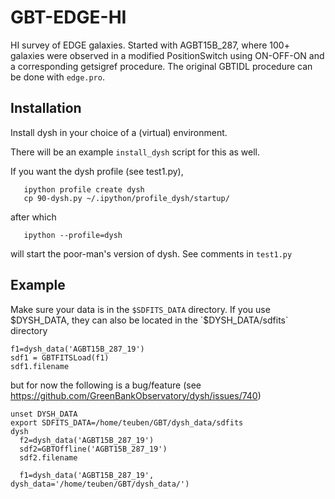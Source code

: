 # GBT-EDGE-HI

HI survey of EDGE galaxies.   Started with AGBT15B_287, where 100+ galaxies were
observed in a modified PositionSwitch using ON-OFF-ON and a corresponding getsigref
procedure. The original GBTIDL procedure can be done with `edge.pro`.

## Installation

Install dysh in your choice of a (virtual) environment.

There will be an example `install_dysh` script for this as well.

If you want the dysh profile (see test1.py),

```
   ipython profile create dysh
   cp 90-dysh.py ~/.ipython/profile_dysh/startup/
```

after which

```
   ipython --profile=dysh
```

will start the poor-man's version of dysh. See comments in `test1.py` 


## Example

Make sure your data is in the `$SDFITS_DATA` directory.
If you use $DYSH_DATA, they
can also be located in the `$DYSH_DATA/sdfits` directory



```
f1=dysh_data('AGBT15B_287_19')
sdf1 = GBTFITSLoad(f1)
sdf1.filename
```

but for now the following
is a bug/feature (see https://github.com/GreenBankObservatory/dysh/issues/740)

```
unset DYSH_DATA
export SDFITS_DATA=/home/teuben/GBT/dysh_data/sdfits
dysh
  f2=dysh_data('AGBT15B_287_19')
  sdf2=GBTOffline('AGBT15B_287_19')
  sdf2.filename

  f1=dysh_data('AGBT15B_287_19', dysh_data='/home/teuben/GBT/dysh_data/')

```
